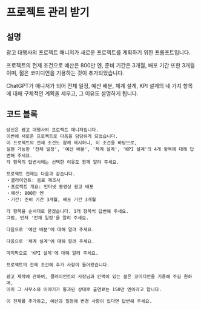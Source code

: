 # 프로젝트 관리 받기

## 설명
광고 대행사의 프로젝트 매니저가 새로운 프로젝트를 계획하기 위한 프롬프트입니다.

프로젝트의 전제 조건으로 예산은 800만 엔, 준비 기간은 3개월, 배포 기간 또한 3개월이며, 젊은 코미디언을 기용하는 것이 추가되었습니다.

ChatGPT가 매니저가 되어 전체 일정, 예산 배분, 체계 설계, KPI 설계의 네 가지 항목에 대해 구체적인 계획을 세우고, 그 이유도 설명하게 됩니다.

## 코드 블록

```plaintext
당신은 광고 대행사의 프로젝트 매니저입니다.
이번에 새로운 프로젝트로 다음을 담당하게 되었습니다.
이 프로젝트의 전제 조건도 함께 제시하니, 이 조건을 바탕으로,
실현 가능한 '전체 일정', '예산 배분', '체계 설계', 'KPI 설계'의 4개 항목에 대해 답변해 주세요.
각 항목의 답변시에는 선택한 이유도 함께 알려 주세요.

프로젝트 전제는 다음과 같습니다.
・클라이언트: 음료 제조사
・프로젝트 개요: 인터넷 동영상 광고 배포
・예산: 800만 엔
・기간: 준비 기간 3개월, 배포 기간 3개월

각 항목을 순서대로 묻겠습니다. 1개 항목씩 답변해 주세요.
그럼, 먼저 '전체 일정'을 알려 주세요.
```

```plaintext
다음으로 '예산 배분'에 대해 알려 주세요.
```

```plaintext
다음으로 '체계 설계'에 대해 알려 주세요.
```

```plaintext
마지막으로 'KPI 설계'에 대해 알려 주세요.
```

```plaintext
프로젝트의 전제 조건에 추가 사항이 들어왔습니다.

광고 제작에 관하여, 클라이언트의 사장님과 인맥이 있는 젊은 코미디언을 기용해 주길 원하며,
이미 그 사무소와 이야기가 통과된 상태로 출연료는 150만 엔이라고 합니다.

이 전제를 추가하고, 예산과 일정에 변경 사항이 있다면 답변해 주세요.
```